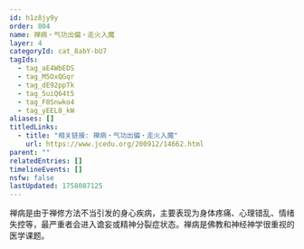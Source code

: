```yaml
---
id: h1z8jy9y
order: 804
name: 禅病・气功出偏・走火入魔
layer: 4
categoryId: cat_8abY-bU7
tagIds:
  - tag_aE4WbEDS
  - tag_M5OxQGqr
  - tag_dE92ppTk
  - tag_5uiQ64t5
  - tag_F0Snwko4
  - tag_yEEL0_kW
aliases: []
titledLinks:
  - title: "相关链接: 禅病・气功出偏・走火入魔"
    url: https://www.jcedu.org/200912/14662.html
parent: ""
relatedEntries: []
timelineEvents: []
nsfw: false
lastUpdated: 1758087125
---
```


禅病是由于禅修方法不当引发的身心疾病，主要表现为身体疼痛、心理错乱、情绪失控等，最严重者会进入谵妄或精神分裂症状态。禅病是佛教和神经神学很重视的医学课题。